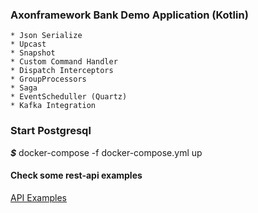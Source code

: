 ### Axonframework Bank Demo Application (Kotlin)
    
    * Json Serialize 
    * Upcast
    * Snapshot
    * Custom Command Handler
    * Dispatch Interceptors
    * GroupProcessors
    * Saga
    * EventScheduller (Quartz)
    * Kafka Integration

### Start Postgresql
***$*** docker-compose -f docker-compose.yml up

#### Check some rest-api examples
[API Examples](axon-application/src/test/resources/accounts.http)

